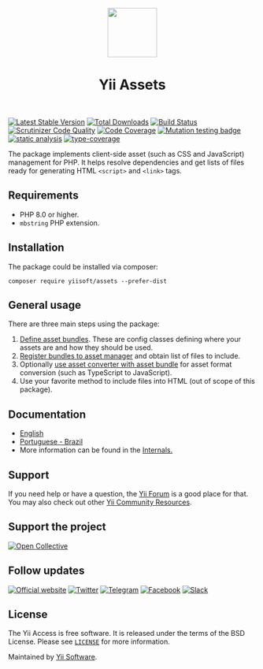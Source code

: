 <p align="center">
    <a href="https://github.com/yiisoft" target="_blank">
        <img src="https://yiisoft.github.io/docs/images/yii_logo.svg" height="100px">
    </a>
    <h1 align="center">Yii Assets</h1>
    <br>
</p>

[![Latest Stable Version](https://poser.pugx.org/yiisoft/assets/v/stable.png)](https://packagist.org/packages/yiisoft/assets)
[![Total Downloads](https://poser.pugx.org/yiisoft/assets/downloads.png)](https://packagist.org/packages/yiisoft/assets)
[![Build Status](https://github.com/yiisoft/assets/workflows/build/badge.svg)](https://github.com/yiisoft/assets/actions)
[![Scrutinizer Code Quality](https://scrutinizer-ci.com/g/yiisoft/assets/badges/quality-score.png?b=master)](https://scrutinizer-ci.com/g/yiisoft/assets/?branch=master)
[![Code Coverage](https://scrutinizer-ci.com/g/yiisoft/assets/badges/coverage.png?b=master)](https://scrutinizer-ci.com/g/yiisoft/assets/?branch=master)
[![Mutation testing badge](https://img.shields.io/endpoint?style=flat&url=https%3A%2F%2Fbadge-api.stryker-mutator.io%2Fgithub.com%2Fyiisoft%2Fassets%2Fmaster)](https://dashboard.stryker-mutator.io/reports/github.com/yiisoft/assets/master)
[![static analysis](https://github.com/yiisoft/assets/workflows/static%20analysis/badge.svg)](https://github.com/yiisoft/assets/actions?query=workflow%3A%22static+analysis%22)
[![type-coverage](https://shepherd.dev/github/yiisoft/assets/coverage.svg)](https://shepherd.dev/github/yiisoft/assets)

The package implements client-side asset (such as CSS and JavaScript) management for PHP.
It helps resolve dependencies and get lists of files ready for generating HTML `<script>` and `<link>` tags.

## Requirements

- PHP 8.0 or higher.
- `mbstring` PHP extension.

## Installation

The package could be installed via composer:

```shell
composer require yiisoft/assets --prefer-dist
```

## General usage

There are three main steps using the package:

1. [Define asset bundles](docs/guide/en/asset-bundles.md). These are config classes defining where your assets
   are and how they should be used.
2. [Register bundles to asset manager](docs/guide/en/asset-manager.md) and obtain list of files to include.
3. Optionally [use asset converter with asset bundle](docs/guide/en/asset-converter.md) for asset format conversion
   (such as TypeScript to JavaScript).
4. Use your favorite method to include files into HTML (out of scope of this package).

## Documentation

- [English](docs/guide/en/readme.md)
- [Portuguese - Brazil](docs/guide/pt-BR/readme.md)
- More information can be found in the [Internals.](docs/internals.md)

## Support

If you need help or have a question, the [Yii Forum](https://forum.yiiframework.com/c/yii-3-0/63) is a good place for that.
You may also check out other [Yii Community Resources](https://www.yiiframework.com/community).

## Support the project

[![Open Collective](https://img.shields.io/badge/Open%20Collective-sponsor-7eadf1?logo=open%20collective&logoColor=7eadf1&labelColor=555555)](https://opencollective.com/yiisoft)

## Follow updates

[![Official website](https://img.shields.io/badge/Powered_by-Yii_Framework-green.svg?style=flat)](https://www.yiiframework.com/)
[![Twitter](https://img.shields.io/badge/twitter-follow-1DA1F2?logo=twitter&logoColor=1DA1F2&labelColor=555555?style=flat)](https://twitter.com/yiiframework)
[![Telegram](https://img.shields.io/badge/telegram-join-1DA1F2?style=flat&logo=telegram)](https://t.me/yii3en)
[![Facebook](https://img.shields.io/badge/facebook-join-1DA1F2?style=flat&logo=facebook&logoColor=ffffff)](https://www.facebook.com/groups/yiitalk)
[![Slack](https://img.shields.io/badge/slack-join-1DA1F2?style=flat&logo=slack)](https://yiiframework.com/go/slack)

## License

The Yii Access is free software. It is released under the terms of the BSD License.
Please see [`LICENSE`](./LICENSE.md) for more information.

Maintained by [Yii Software](https://www.yiiframework.com/).

